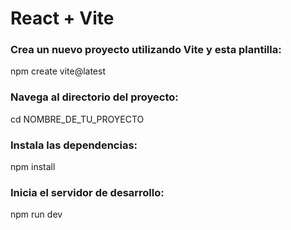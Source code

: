# React + Vite

### Crea un nuevo proyecto utilizando Vite y esta plantilla:

npm create vite@latest

### Navega al directorio del proyecto:

cd NOMBRE_DE_TU_PROYECTO

### Instala las dependencias:

npm install

### Inicia el servidor de desarrollo:

npm run dev
